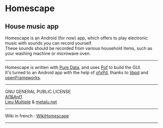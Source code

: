 # Homescape
## House music app

Homescape is an Android (for now) app, which offers to play 
electronic music with sounds you can record yourself.  
These sounds should be recorded from various household items, 
such as your washing machine or microwave oven.

------

Homescape is written with [Pure Data](http://pure-data.info), 
and uses [Pof](https://github.com/Ant1r/ofxPof) to build the GUI.  
It's turned to an Android app with the help of [ofxPd](https://github.com/danomatika/ofxPd), 
thanks to [libpd](http://libpd.cc) and [openFrameworks](http://www.openframeworks.cc).

------

GNU GENERAL PUBLIC LICENSE  
[Al1&Ant1](http://al1ant1.free.fr/)  
[Lieu Multiple](https://lieumultiple.org) & [metalu.net](http://metalu.net/en/home/)

------

Wiki in french :
[WikiHomescape](http://linuxmao.org/Homescape)

------
